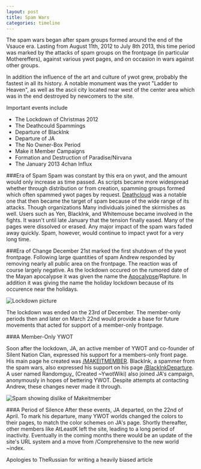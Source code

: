 ```yaml
---
layout: post
title: Spam Wars
categories: timeline
---
```


The spam wars began after spam groups formed around the end of the Vsauce era. Lasting from August 11th, 2012 to July 8th 2013, this time period was marked by the attacks of spam groups on the frontpage (in particular Mothereffers), against various ywot pages, and on occasion in wars against other groups.

In addition the influence of the art and culture of ywot grew, probably the fastest in all its history. A notable monument was the ywot "Ladder to Heaven", as well as the ascii city located near west of the center area which was in the end destroyed by newcomers to the site.

Important events include

- The Lockdown of Christmas 2012
- The Deathcould Spammings
- Departure of BlackInk
- Departure of JA
- The No Owner-Box Period
- Make it Member Campaigns
- Formation and Destruction of Paradise/Nirvana
- The January 2013 4chan Influx

###Era of Spam
Spam was constant by this era on ywot, and the amount would only increase as time passed. As scripts became more widespread whether through distribution or from creation, spamming groups formed which often spammed ywot pages by request. [Deathcloud](http://www.yourworldoftext.com/deathcloud) was a notable one that then became the target of spam because of the wide range of its attacks. Though organizations Many individuals joined the skirmishes as well. Users such as Yen, BlackInk, and Whitemouse became involved in the fights. It wasn't until late January that the tension finally eased. Many of the pages were dissolved or erased. Any major impact of the spam wars faded away quickly. Spam, however, would continue to impact ywot for a very long time.

###Era of Change
December 21st marked the first shutdown of the ywot frontpage. Following large quantities of spam Andrew responded by removing nearly all public area on the frontpage. The reaction was of course largely negative. As the lockdown occured on the rumored date of the Mayan apocalypse it was given the name the [Apocalypse](http://www.yourworldoftext.com/11_12_13)/Rapture. In addition it was giving the name the holiday lockdown because of its occurence near the holidays.

![Lockdown picture](https://raw.github.com/ywothistory/ywothistory.github.io/master/images/ywotlockdown.jpg)

The lockdown was ended on the 23rd of December. The member-only periods then and later on March 22nd would provide a base for future movements that acted for support of a member-only frontpage.

###A Member-Only YWOT


Soon after the lockdown, JA, an active member of YWOT and co-founder of Silent Nation Clan, expressed his support for a members-only front page. His main page he created was [/MAKEITMEMBER](http://yourworldoftext.com/makeitmember). BlackInk, a spammer from the spam wars, also expressed his support on his page [/BlackInkDeparture](http://yourworldoftext.com/BlackInkDeparture). A user named Randomguy_ (Created ~YwotWiki) also joined JA's campaign, anonymously in hopes of bettering YWOT. Despite attempts at contacting Andrew, these changes never made it through.

![Spam showing dislike of Makeitmember](https://raw.github.com/ywothistory/ywothistory.github.io/master/images/makeitmemberspam.jpg)

###A Period of Silence
After these events, JA departed, on the 22nd of April. To mark his departure, many YWOT worlds changed the colors to their pages, to match the color schemes on JA's page. Shortly thereafter, other members like AtLeastK left the site, leading to a long period of inactivity. Eventually in the coming months there would be an update of the site's URL system and a move from /Comprehensive to the new world ~index.

Apologies to TheRussian for writing a heavily biased article
